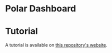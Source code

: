 # Polar Dashboard

# Tutorial

A tutorial is available on [this repository's website](http://afollestad.github.io/polar-dashboard).